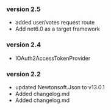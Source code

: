 ### version 2.5
* added user/votes request route
* Add net6.0 as a target framework
### version 2.4
* IOAuth2AccessTokenProvider
### version 2.2
* updated Newtonsoft.Json to v13.0.1
* Added changelog.md
* Added changelog.md
